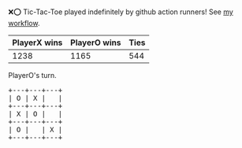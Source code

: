 :x::o: Tic-Tac-Toe played indefinitely by github action runners! See [my workflow](.github/workflows/play.yaml).

|PlayerX wins|PlayerO wins|Ties|
|-|-|-|
|1238|1165|544|

PlayerO's turn.

<pre>
+---+---+---+
| O | X |   |
+---+---+---+
| X | O |   |
+---+---+---+
| O |   | X |
+---+---+---+
</pre>